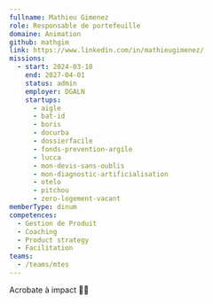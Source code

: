 ```yaml
---
fullname: Mathieu Gimenez
role: Responsable de portefeuille
domaine: Animation
github: mathgim
link: https://www.linkedin.com/in/mathieugimenez/
missions:
  - start: 2024-03-18
    end: 2027-04-01
    status: admin
    employer: DGALN
    startups:
      - aigle
      - bat-id
      - boris
      - docurba
      - dossierfacile
      - fonds-prevention-argile
      - lucca
      - mon-devis-sans-oublis
      - mon-diagnostic-artificialisation
      - otelo
      - pitchou
      - zero-logement-vacant
memberType: dinum
competences:
  - Gestion de Produit
  - Coaching
  - Product strategy
  - Facilitation
teams:
  - /teams/mtes
---
```

Acrobate à impact 🤸‍♂️